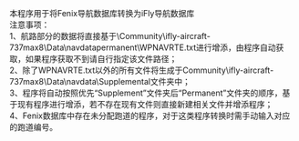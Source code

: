 本程序用于将Fenix导航数据库转换为iFly导航数据库  
注意事项：  
1、航路部分的数据将直接基于\Community\ifly-aircraft-737max8\Data\navdatapermanent\WPNAVRTE.txt进行增添，由程序自动获取，如果程序获取不到请自行指定该文件路径；  
2、除了WPNAVRTE.txt以外的所有文件将生成于Community\ifly-aircraft-737max8\Data\navdata\Supplemental文件夹中；  
3、程序将自动按照优先“Supplement”文件夹后“Permanent”文件夹的顺序，基于现有程序进行增添，若不存在现有文件则直接新建相关文件并增添程序；  
4、Fenix数据库中存在未分配跑道的程序，对于这类程序转换时需手动输入对应的跑道编号。
